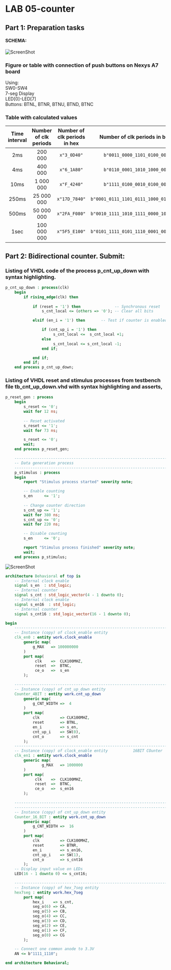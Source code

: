 # LAB 05-counter

## Part 1: Preparation tasks

#### SCHEMA: <br/>
![ScreenShot](IMAGES/schematic.png)
### Figure or table with connection of push buttons on Nexys A7 board
   Using:         <br/>
   SW0-SW4        <br/>
   7-seg Display  <br/>
   LED[0]-LED[7]  <br/>
   Buttons: BTNL, BTNR, BTNU, BTND, BTNC
  

### Table with calculated values

| **Time interval** | **Number of clk periods** | **Number of clk periods in hex** | **Number of clk periods in binary** |
| :-: | :-: | :-: | :-: |
| 2ms | 200 000 | `x"3_0D40"` | `b"0011_0000_1101_0100_0000"` |
| 4ms | 400 000 | `x"6_1A80"` | `b"0110_0001_1010_1000_0000"` |
| 10ms | 1 000 000 | `x"F_4240"` | `b"1111_0100_0010_0100_0000"` |
| 250ms | 25 000 000 | `x"17D_7840"` | `b"0001_0111_1101_0111_1000_0100_0000"` |
| 500ms | 50 000 000 | `x"2FA_F080"` | `b"0010_1111_1010_1111_0000_1000_0000"` |
| 1sec | 100 000 000 | `x"5F5_E100"` | `b"0101_1111_0101_1110_0001_0000_0000"` |

## Part 2: Bidirectional counter. Submit:
### Listing of VHDL code of the process p_cnt_up_down with syntax highlighting.
```vhdl
p_cnt_up_down : process(clk)
    begin
        if rising_edge(clk) then
        
            if (reset = '1') then               -- Synchronous reset
                s_cnt_local <= (others => '0'); -- Clear all bits

            elsif (en_i = '1') then       -- Test if counter is enabled

                if (cnt_up_i = '1') then
                     s_cnt_local <=  s_cnt_local +1;
                else    
                     s_cnt_local <= s_cnt_local -1;
                end if; 

            end if;
        end if;
    end process p_cnt_up_down;
```
### Listing of VHDL reset and stimulus processes from testbench file tb_cnt_up_down.vhd with syntax highlighting and asserts,
```vhdl
p_reset_gen : process
    begin
        s_reset <= '0';
        wait for 12 ns;
        
        -- Reset activated
        s_reset <= '1';
        wait for 73 ns;

        s_reset <= '0';
        wait;
    end process p_reset_gen;

    --------------------------------------------------------------------
    -- Data generation process
    --------------------------------------------------------------------
    p_stimulus : process
    begin
        report "Stimulus process started" severity note;

        -- Enable counting
        s_en     <= '1';
        
        -- Change counter direction
        s_cnt_up <= '1';
        wait for 380 ns;
        s_cnt_up <= '0';
        wait for 220 ns;

        -- Disable counting
        s_en     <= '0';

        report "Stimulus process finished" severity note;
        wait;
    end process p_stimulus;
```
![ScreenShot](IMAGES/3.png)
```vhdl
architecture Behavioral of top is
    -- Internal clock enable
    signal s_en  : std_logic;
    -- Internal counter
    signal s_cnt : std_logic_vector(4 - 1 downto 0);
    -- Internal clock enable
    signal s_en16  : std_logic;
    -- Internal counter
    signal s_cnt16 : std_logic_vector(16 - 1 downto 0);

begin
    --------------------------------------------------------------------
    -- Instance (copy) of clock_enable entity
    clk_en0 : entity work.clock_enable
        generic map(
            g_MAX   => 100000000
        )
        port map(
             clk    =>  CLK100MHZ,
             reset  =>  BTNC,
             ce_o   =>  s_en
        );

    --------------------------------------------------------------------
    -- Instance (copy) of cnt_up_down entity
    Counter_4BIT : entity work.cnt_up_down
        generic map(
            g_CNT_WIDTH =>  4
        )
        port map(
            clk         => CLK100MHZ,  
            reset       => BTNL,
            en_i        => s_en,    
            cnt_up_i    => SW(0),
            cnt_o       => s_cnt
        );
    --------------------------------------------------------------------
    -- Instance (copy) of clock_enable entity           16BIT COunter
    clk_en1 : entity work.clock_enable
        generic map(
                g_MAX   => 1000000
        )
        port map(
             clk    =>  CLK100MHZ,
             reset  =>  BTNC,
             ce_o   =>  s_en16
        );

    --------------------------------------------------------------------
    --------------------------------------------------------------------
    -- Instance (copy) of cnt_up_down entity
    Counter_16_BIT : entity work.cnt_up_down
        generic map(
            g_CNT_WIDTH =>  16
        )
        port map(
            clk         => CLK100MHZ,  
            reset       => BTNR,
            en_i        => s_en16,    
            cnt_up_i    => SW(1),
            cnt_o       => s_cnt16
        );
    -- Display input value on LEDs
    LED(16 - 1 downto 0) <= s_cnt16;

    --------------------------------------------------------------------
    -- Instance (copy) of hex_7seg entity
    hex7seg : entity work.hex_7seg
        port map(
            hex_i    => s_cnt,
            seg_o(6) => CA,
            seg_o(5) => CB,
            seg_o(4) => CC,
            seg_o(3) => CD,
            seg_o(2) => CE,
            seg_o(1) => CF,
            seg_o(0) => CG
        );

    -- Connect one common anode to 3.3V
    AN <= b"1111_1110";

end architecture Behavioral;
```
